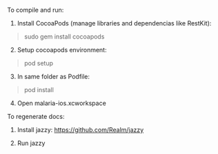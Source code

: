 To compile and run:

1. Install CocoaPods (manage libraries and dependencias like RestKit):
> sudo gem install cocoapods

2. Setup cocoapods environment:
> pod setup

3. In same folder as Podfile:
> pod install

4. Open malaria-ios.xcworkspace


To regenerate docs:
1. Install jazzy: 
https://github.com/Realm/jazzy

2. Run jazzy